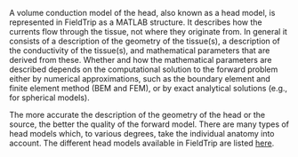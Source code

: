 A volume conduction model of the head, also known as a head model, is represented in FieldTrip as a MATLAB structure. It describes how the currents flow through the tissue, not where they originate from. In general it consists of a description of the geometry of the tissue(s), a description of the conductivity of the tissue(s), and mathematical parameters that are derived from these. Whether and how the mathematical parameters are described depends on the computational solution to the forward problem either by numerical approximations, such as the boundary element and finite element method (BEM and FEM), or by exact analytical solutions (e.g., for spherical models).

The more accurate the description of the geometry of the head or the source, the better the quality of the forward model. There are many types of head models which, to various degrees, take the individual anatomy into account. The different head models available in FieldTrip are listed [here](/faq/what_kind_of_volume_conduction_models_are_implemented).
